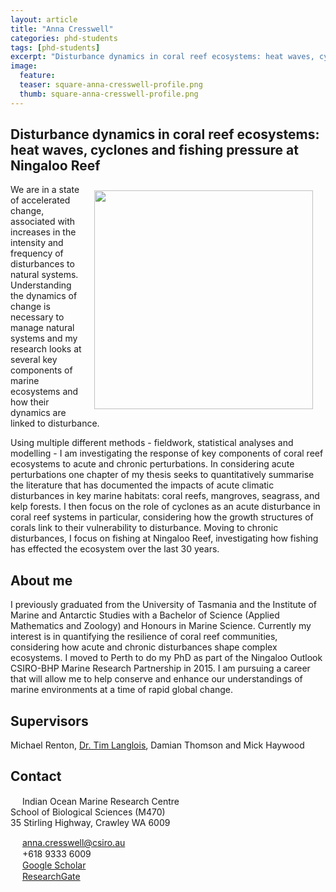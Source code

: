 ```yaml
---
layout: article
title: "Anna Cresswell"
categories: phd-students
tags: [phd-students]
excerpt: "Disturbance dynamics in coral reef ecosystems: heat waves, cyclones and fishing pressure at Ningaloo Reef"
image:
  feature: 
  teaser: square-anna-cresswell-profile.png
  thumb: square-anna-cresswell-profile.png
---
```

## Disturbance dynamics in coral reef ecosystems: heat waves, cyclones and fishing pressure at Ningaloo Reef
<img src='/images/square-anna-cresswell-profile.png' align='right' width="350" hspace="20" vspace="10">
We are in a state of accelerated change, associated with increases in the intensity and frequency of disturbances to natural systems. Understanding the dynamics of change is necessary to manage natural systems and my research looks at several key components of marine ecosystems and how their dynamics are linked to disturbance.

Using multiple different methods - fieldwork, statistical analyses and modelling - I am investigating the response of key components of coral reef ecosystems to acute and chronic perturbations. In considering acute perturbations one chapter of my thesis seeks to quantitatively summarise the literature that has documented the impacts of acute climatic disturbances in key marine habitats: coral reefs, mangroves, seagrass, and kelp forests. I then focus on the role of cyclones as an acute disturbance in coral reef systems in particular, considering how the growth structures of corals link to their vulnerability to disturbance. Moving to chronic disturbances, I focus on fishing at Ningaloo Reef, investigating how fishing has effected the ecosystem over the last 30 years.

## About me
I previously graduated from the University of Tasmania and the Institute of Marine and Antarctic Studies with a Bachelor of Science (Applied Mathematics and Zoology) and Honours in Marine Science. Currently my interest is in quantifying the resilience of coral reef communities, considering how acute and chronic disturbances shape complex ecosystems. I moved to Perth to do my PhD as part of the Ningaloo Outlook CSIRO-BHP Marine Research Partnership in 2015. I am pursuing a career that will allow me to help conserve and enhance our understandings of marine environments at a time of rapid global change.

## Supervisors
Michael Renton, [Dr. Tim Langlois](https://uwamegfisheries.github.io/researchers/tim-langlois/ "Tim Langlois"), Damian Thomson and Mick Haywood

## Contact
<img src='/images/icons/building-regular.svg' width="15px"> Indian Ocean Marine Research Centre <br>
School of Biological Sciences (M470)<br>
35 Stirling Highway, Crawley WA 6009</p>

<img src='/images/icons/envelope-regular.svg' width="15px"> <a href="mailto:anna.cresswell@csiro.au"> anna.cresswell@csiro.au</a><br>
<img src='/images/icons/phone-solid.svg' width="15px"> +618 9333 6009<br>
<img src='/images/icons/google-brands.svg' width="15px"> <a href="https://scholar.google.com.au/citations?user=133x5pIAAAAJ&hl=en">Google Scholar</a><br>
<img src='/images/icons/researchgate-brands.svg' width="15px"> <a href="https://www.researchgate.net/profile/Anna_Cresswell2"> ResearchGate</a><br>
